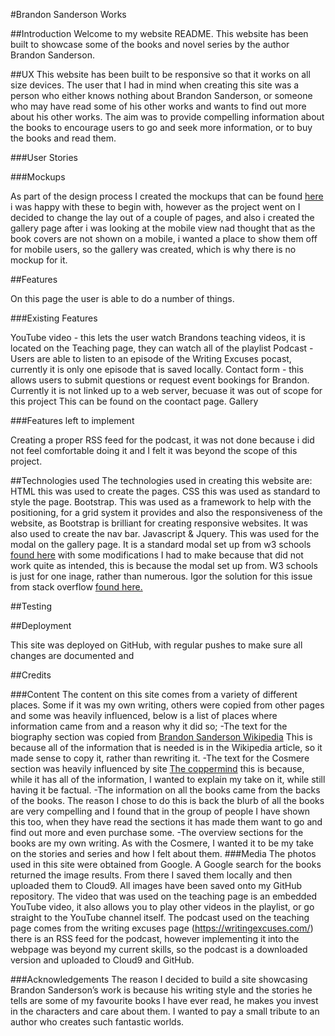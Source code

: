 #Brandon Sanderson Works

##Introduction
Welcome to my website README.
This website has been built to showcase some of the books and novel series by the author Brandon Sanderson.


##UX
This website has been built to be responsive so that it works on all size devices. The user that I had in mind when creating this site was a person who either knows nothing about Brandon Sanderson, or someone who may have read some of his other works and wants to find out more about his other works.
The aim was to provide compelling information about the books to encourage users to go and seek more information, or to buy the books and read them.

###User Stories



###Mockups

As part of the design process I created the mockups that can be found [here]() i was happy with these to begin with, however as the project went on
I decided to change the lay out of a couple of pages, and also i created the gallery page after i was looking at the mobile view nad thought that as the
book covers are not shown on a mobile, i wanted a place to show them off for mobile users, so the gallery was created, which is why there is no mockup for it.

##Features

On this page the user is able to do a number of things.

###Existing Features

YouTube video - this lets the user watch Brandons teaching videos, it is located on the Teaching page, they can watch all of the playlist
Podcast - Users are able to listen to an episode of the Writing Excuses pocast, currently it is only one episode that is saved locally.
Contact form - this allows users to submit questions or request event bookings for Brandon. Currently it is not linked up to a web server, becuase it was out of scope for this project
This can be found on the coontact page.
Gallery

###Features left to implement

Creating a proper RSS feed for the podcast, it was not done because i did not feel comfortable doing it and I felt it was beyond the scope of this project.



##Technologies used
The technologies used in creating this website are:
HTML this was used to create the pages.
CSS this was used as standard to style the page.
Bootstrap. This was used as a framework to help with the positioning, for a grid system it provides and also the responsiveness of the website, as Bootstrap is brilliant for creating responsive websites.
It was also used to create the nav bar.
Javascript & Jquery. This was used for the modal on the gallery page. It is a standard modal set up from w3 schools [found here](https://www.w3schools.com/howto/howto_css_modal_images.asp) with some modifications I had to make because that did not work quite as intended, this is because the modal set up from. W3 schools is just for one inage, rather than numerous. Igor the solution for this issue from stack overflow [found here.](https://stackoverflow.com/questions/41275958/modal-image-galleries-multiple-images)


##Testing




##Deployment

This site was deployed on GitHub, with regular pushes to make sure all changes are documented and

##Credits

###Content
The content on this site comes from a variety of different places. Some if it was my own writing, others were copied from other pages and some was heavily influenced, below is a list of places where information came from and a reason why it did so;
-The text for the biography section was copied from [Brandon Sanderson Wikipedia](https://en.wikipedia.org/wiki/Brandon_Sanderson) This is because all of the information that is needed is in the Wikipedia article, so it made sense to copy it, rather than rewriting it.
-The text for the Cosmere section was heavily influenced by site [The coppermind](https://coppermind.net/wiki/Cosmere) this is because, while it has all of the information, I wanted to explain my take on it, while still having it be factual.
-The information on all the books came from the backs of the books. The reason I chose to do this is back the blurb of all the books are very compelling and I found that in the group of people I have shown this too, when they have read the sections it has made them want to go and find out more and even purchase some.
-The overview sections for the books are my own writing. As with the Cosmere, I wanted it to be my take on the stories and series and how I felt about them.
###Media
The photos used in this site were obtained from Google. A Google search for the books returned the image results. From there I saved them locally and then uploaded them to Cloud9. All images have been saved onto my GitHub repository.
The video that was used on the teaching page is an embedded YouTube video, it also allows you to play other videos in the playlist, or go straight to the YouTube channel itself.
The podcast used on the teaching page comes from the writing excuses page (https://writingexcuses.com/) there is an RSS feed for the podcast, however implementing it into the webpage was beyond my current skills, so the podcast is a downloaded version and uploaded to Cloud9 and GitHub.

###Acknowledgements
The reason I decided to build a site showcasing Brandon Sanderson’s work is because his writing style and the stories he tells are some of my favourite books I have ever read, he makes you invest in the characters and care about them. I wanted to pay a small tribute to an author who creates such fantastic worlds.
